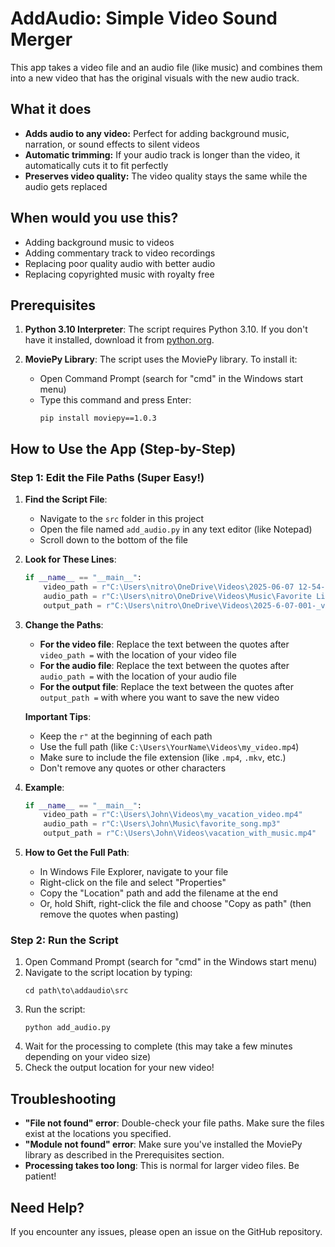# AddAudio: Simple Video Sound Merger

This app takes a video file and an audio file (like music) and combines them into a new video that has the original visuals with the new audio track.

## What it does

- **Adds audio to any video:** Perfect for adding background music, narration, or sound effects to silent videos
- **Automatic trimming:** If your audio track is longer than the video, it automatically cuts it to fit perfectly
- **Preserves video quality:** The video quality stays the same while the audio gets replaced

## When would you use this?

- Adding background music to videos
- Adding commentary track to video recordings
- Replacing poor quality audio with better audio
- Replacing copyrighted music with royalty free

## Prerequisites

1. **Python 3.10 Interpreter**:
   The script requires Python 3.10. If you don't have it installed, download it from [python.org](https://www.python.org/downloads/release/python-3100/).

2. **MoviePy Library**:
   The script uses the MoviePy library. To install it:
   - Open Command Prompt (search for "cmd" in the Windows start menu)
   - Type this command and press Enter:
     ```
     pip install moviepy==1.0.3
     ```

## How to Use the App (Step-by-Step)

### Step 1: Edit the File Paths (Super Easy!)

1. **Find the Script File**:
   - Navigate to the `src` folder in this project
   - Open the file named `add_audio.py` in any text editor (like Notepad)
   - Scroll down to the bottom of the file

2. **Look for These Lines**:
   ```python
   if __name__ == "__main__":
       video_path = r"C:\Users\nitro\OneDrive\Videos\2025-06-07 12-54-57.mkv"
       audio_path = r"C:\Users\nitro\OneDrive\Videos\Music\Favorite Library No Copyright Lofi Hip Hop & Chillhop 407.mp4"
       output_path = r"C:\Users\nitro\OneDrive\Videos\2025-6-07-001-_video_with_audio.mp4"
   ```

3. **Change the Paths**:
   - **For the video file**: Replace the text between the quotes after `video_path =` with the location of your video file
   - **For the audio file**: Replace the text between the quotes after `audio_path =` with the location of your audio file
   - **For the output file**: Replace the text between the quotes after `output_path =` with where you want to save the new video

   **Important Tips**:
   - Keep the `r"` at the beginning of each path
   - Use the full path (like `C:\Users\YourName\Videos\my_video.mp4`)
   - Make sure to include the file extension (like `.mp4`, `.mkv`, etc.)
   - Don't remove any quotes or other characters

4. **Example**:
   ```python
   if __name__ == "__main__":
       video_path = r"C:\Users\John\Videos\my_vacation_video.mp4"
       audio_path = r"C:\Users\John\Music\favorite_song.mp3"
       output_path = r"C:\Users\John\Videos\vacation_with_music.mp4"
   ```

5. **How to Get the Full Path**:
   - In Windows File Explorer, navigate to your file
   - Right-click on the file and select "Properties"
   - Copy the "Location" path and add the filename at the end
   - Or, hold Shift, right-click the file and choose "Copy as path" (then remove the quotes when pasting)

### Step 2: Run the Script

1. Open Command Prompt (search for "cmd" in the Windows start menu)
2. Navigate to the script location by typing:
   ```
   cd path\to\addaudio\src
   ```
3. Run the script:
   ```
   python add_audio.py
   ```
4. Wait for the processing to complete (this may take a few minutes depending on your video size)
5. Check the output location for your new video!

## Troubleshooting

- **"File not found" error**: Double-check your file paths. Make sure the files exist at the locations you specified.
- **"Module not found" error**: Make sure you've installed the MoviePy library as described in the Prerequisites section.
- **Processing takes too long**: This is normal for larger video files. Be patient!

## Need Help?

If you encounter any issues, please open an issue on the GitHub repository.

